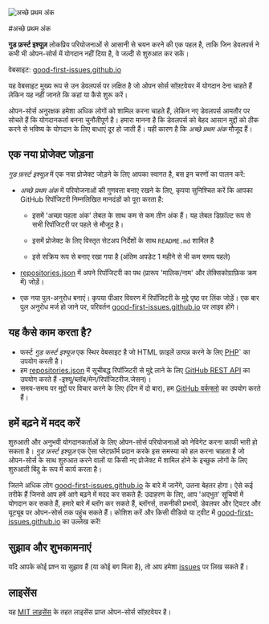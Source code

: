 ﻿![अच्छे प्रथम अंक](./assets/github/social-preview.png)

#अच्छे प्रथम अंक

**गुड फ़र्स्ट इश्यूज़** लोकप्रिय परियोजनाओं से आसानी से चयन करने की एक पहल है, ताकि जिन डेवलपर्स ने कभी भी ओपन-सोर्स में योगदान नहीं दिया है, वे जल्दी से शुरुआत कर सकें।

वेबसाइट: [good-first-issues.github.io](https://good-first-issues.github.io)

यह वेबसाइट मुख्य रूप से उन डेवलपर्स पर लक्षित है जो ओपन सोर्स सॉफ़्टवेयर में योगदान देना चाहते हैं लेकिन यह नहीं जानते कि कहां या कैसे शुरू करें।

ओपन-सोर्स अनुरक्षक हमेशा अधिक लोगों को शामिल करना चाहते हैं, लेकिन नए डेवलपर्स आमतौर पर सोचते हैं कि योगदानकर्ता बनना चुनौतीपूर्ण है। हमारा मानना ​​है कि डेवलपर्स को बेहद आसान मुद्दों को ठीक करने से भविष्य के योगदान के लिए बाधाएं दूर हो जाती हैं। यही कारण है कि *अच्छे प्रथम अंक* मौजूद हैं।

## एक नया प्रोजेक्ट जोड़ना

*गुड फ़र्स्ट इश्यूज़* में एक नया प्रोजेक्ट जोड़ने के लिए आपका स्वागत है, बस इन चरणों का पालन करें:

- *अच्छे प्रथम अंक* में परियोजनाओं की गुणवत्ता बनाए रखने के लिए, कृपया सुनिश्चित करें कि आपका GitHub रिपॉजिटरी निम्नलिखित मानदंडों को पूरा करता है:

     - इसमें 'अच्छा पहला अंक' लेबल के साथ कम से कम तीन अंक हैं। यह लेबल डिफ़ॉल्ट रूप से सभी रिपॉजिटरी पर पहले से मौजूद है।

     - इसमें प्रोजेक्ट के लिए विस्तृत सेटअप निर्देशों के साथ `README.md` शामिल है

     - इसे सक्रिय रूप से बनाए रखा गया है (अंतिम अपडेट 1 महीने से भी कम समय पहले)

- [repositories.json](https://github.com/gomzyakov/good-first-issue/blob/main/repositories.json) में अपने रिपॉजिटरी का पथ (प्रारूप 'मालिक/नाम' और लेक्सिकोग्राफ़िक क्रम में) जोड़ें।

- एक नया पुल-अनुरोध बनाएं। कृपया पीआर विवरण में रिपॉजिटरी के मुद्दे पृष्ठ पर लिंक जोड़ें। एक बार पुल अनुरोध मर्ज हो जाने पर, परिवर्तन [good-first-issues.github.io](https://good-first-issues.github.io) पर लाइव होंगे।

## यह कैसे काम करता है?

- फर्स्ट *गुड फर्स्ट इश्यूज* एक स्थिर वेबसाइट है जो HTML फ़ाइलें उत्पन्न करने के लिए [PHP](https://www.php.net)` का उपयोग करती है।
- हम [repositories.json](https://github.com/gomzyakov/good-first) में सूचीबद्ध रिपॉजिटरी से मुद्दे लाने के लिए [GitHub REST API](https://docs.github.com/en/rest) का उपयोग करते हैं -इश्यू/ब्लॉब/मेन/रिपॉजिटरीज.जेसन)।
- समय-समय पर मुद्दों पर विचार करने के लिए (दिन में दो बार), हम [GitHub वर्कफ़्लो](https://docs.github.com/en/actions/using-workflows) का उपयोग करते हैं।

## हमें बढ़ने में मदद करें

शुरुआती और अनुभवी योगदानकर्ताओं के लिए ओपन-सोर्स परियोजनाओं को नेविगेट करना काफी भारी हो सकता है। *गुड फ़र्स्ट इश्यूज़* एक ऐसा प्लेटफ़ॉर्म प्रदान करके इस समस्या को हल करना चाहता है जो ओपन-सोर्स के साथ शुरुआत करने वालों या किसी नए प्रोजेक्ट में शामिल होने के इच्छुक लोगों के लिए शुरुआती बिंदु के रूप में कार्य करता है।

जितने अधिक लोग [good-first-issues.github.io](https://good-first-issues.github.io) के बारे में जानेंगे, उतना बेहतर होगा। ऐसे कई तरीके हैं जिनसे आप हमें आगे बढ़ने में मदद कर सकते हैं: उदाहरण के लिए, आप 'अद्भुत' सूचियों में योगदान कर सकते हैं, हमारे बारे में ब्लॉग कर सकते हैं, ब्लॉगर्स, तकनीकी प्रभावों, डेवलपर और ट्विटर और यूट्यूब पर ओपन-सोर्स तक पहुंच सकते हैं। कोशिश करें और किसी वीडियो या ट्वीट में [good-first-issues.github.io](https://good-first-issues.github.io) का उल्लेख करें!

## सुझाव और शुभकामनाएं

यदि आपके कोई प्रश्न या सुझाव हैं (या कोई बग मिला है), तो आप हमेशा [issues](https://github.com/good-first-issues/good-first-issues.github.io/issues) पर लिख सकते हैं।

## लाइसेंस

यह [MIT लाइसेंस](https://github.com/good-first-issues/good-first-issues.github.io/blob/main/LICENSE) के तहत लाइसेंस प्राप्त ओपन-सोर्स सॉफ़्टवेयर है।